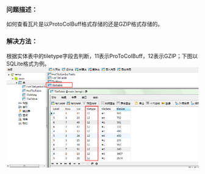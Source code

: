 ### 问题描述： ###

如何查看瓦片是以ProtoColBuff格式存储的还是GZIP格式存储的。


### 解决方法： ###
根据实体表中的tiletype字段去判断，11表示ProToColBuff，12表示GZIP；下图以SQLite格式为例。  
![](picture/p13.png)  


